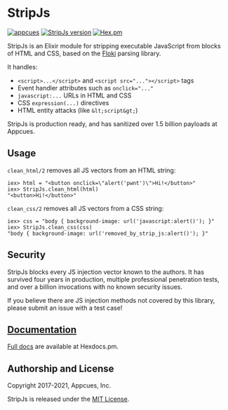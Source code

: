 # StripJs

[![appcues](https://circleci.com/gh/appcues/strip_js.svg?style=svg)](https://circleci.com/gh/appcues/strip_js)
[![StripJs version](https://img.shields.io/hexpm/v/strip_js.svg)](https://hex.pm/packages/strip_js)
[![Hex.pm](https://img.shields.io/hexpm/dt/strip_js.svg)](https://hex.pm/packages/strip_js)

StripJs is an Elixir module for stripping executable JavaScript from
blocks of HTML and CSS, based on the <a target=_blank
href="https://github.com/philss/floki">Floki</a> parsing library.

It handles:

* `<script>...</script>` and `<script src="..."></script>` tags
* Event handler attributes such as `onclick="..."`
* `javascript:...` URLs in HTML and CSS
* CSS `expression(...)` directives
* HTML entity attacks (like `&lt;script&gt;`)

StripJs is production ready, and has sanitized over 1.5 billion payloads
at Appcues.

## Usage

`clean_html/2` removes all JS vectors from an HTML string:

    iex> html = "<button onclick=\"alert('pwnt')\">Hi!</button>"
    iex> StripJs.clean_html(html)
    "<button>Hi!</button>"

`clean_css/2` removes all JS vectors from a CSS string:

    iex> css = "body { background-image: url('javascript:alert()'); }"
    iex> StripJs.clean_css(css)
    "body { background-image: url('removed_by_strip_js:alert()'); }"

## Security

StripJs blocks every JS injection vector known to the authors. It has
survived four years in production, multiple professional penetration
tests, and over a billion invocations with no known security issues.

If you believe there are JS injection methods not covered by this library,
please submit an issue with a test case!

## [Documentation](https://hexdocs.pm/strip_js/StripJs.html)

[Full docs](https://hexdocs.pm/strip_js/StripJs.html) are available at
Hexdocs.pm.

## Authorship and License

Copyright 2017-2021, Appcues, Inc.

StripJs is released under the [MIT License](./LICENSE.md).

